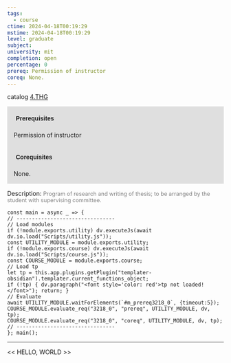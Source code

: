 ```yaml
---
tags:
  - course
ctime: 2024-04-18T00:19:29
mstime: 2024-04-18T00:19:29
level: graduate
subject: 
university: mit
completion: open
percentage: 0
prereq: Permission of instructor
coreq: None.
---
```


catalog [4.THG](http://student.mit.edu/catalog/m4g.html#4.THG)

<span style="display: block; padding: 15px; background-color: rgb(100, 100, 100, 0.2);"><font id="m_prereq3218_0" style="display: block; font-family: Arial, sans-serif; font-weight: bold; padding: 5px">Prerequisites</font><br><span id="prereq3218_0">Permission of instructor</span></span>
<span style="display: block; padding: 15px; background-color: rgb(100, 100, 100, 0.2);"><font id="m_coreq3218_0" style="display: block; font-family: Arial, sans-serif; font-weight: bold; padding: 5px">Corequisites</font><br><span id="coreq3218_0">None.</span></span>

<font style="">Description:</font>
<font style="color: grey; font-size: 0.8rem;">Program of research and writing of thesis; to be arranged by the student with supervising committee.</font>

```dataviewjs
const main = async _ => {
// --------------------------------
// Load modules
if (!module.exports.utility) dv.executeJs(await dv.io.load("Scripts/utility.js"));
const UTILITY_MODULE = module.exports.utility;
if (!module.exports.course) dv.executeJs(await dv.io.load("Scripts/course.js"));
const COURSE_MODULE = module.exports.course;
// Load tp
let tp = this.app.plugins.getPlugin("templater-obsidian").templater.current_functions_object;
if (!tp) { dv.paragraph("<font style='color: red'>tp not loaded!</font>"); return; }
// Evaluate
await UTILITY_MODULE.waitForElements(`#m_prereq3218_0`, {timeout:5});
COURSE_MODULE.evaluate_req("3218_0", "prereq", UTILITY_MODULE, dv, tp);
COURSE_MODULE.evaluate_req("3218_0", "coreq", UTILITY_MODULE, dv, tp);
// --------------------------------
}; main();
```

---

<< HELLO, WORLD >>

